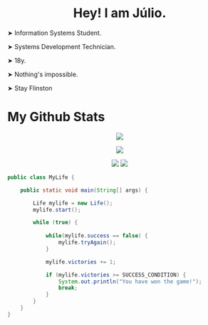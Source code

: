 <h1 align="center"> Hey! I am Júlio. </h1>
<div> 
  <p> ➤  Information Systems Student. </p>
  <p> ➤  Systems Development Technician. </p>     
  <p> ➤  18y. </p>    
  <p> ➤  Nothing's impossible. </p>     
  <p> ➤  Stay Flinston </p>    
</div>
<h1>  My Github Stats </h1>
  <p align="center"><img src="https://github-readme-streak-stats.herokuapp.com?user=AsTunO&theme=github-dark&date_format=M%20j%5B%2C%20Y%5D"/></p>
  <p align="center"><img src="https://github-profile-summary-cards.vercel.app/api/cards/profile-details?username=AsTunO&theme=github_dark"/></p>
<div align="center">
  <img src="https://github-profile-summary-cards.vercel.app/api/cards/stats?username=AsTunO&theme=github_dark"/>
  <img src="https://github-profile-summary-cards.vercel.app/api/cards/productive-time?username=AsTunO&theme=github_dark"/>
</div>
<p align="center"> 
  
</p>

```java
public class MyLife {

    public static void main(String[] args) {

        Life mylife = new Life();
        mylife.start();

        while (true) {
            
            while(mylife.success == false) {
                mylife.tryAgain();
            }

            mylife.victories += 1;

            if (mylife.victories >= SUCCESS_CONDITION) {
                System.out.println("You have won the game!");
                break;
            }
        }
    }
} 
